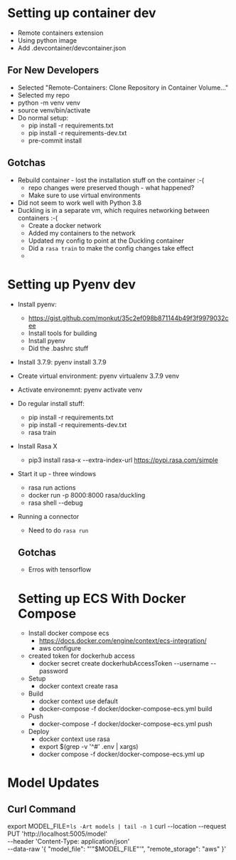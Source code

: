 # Setting up container dev
* Remote containers extension
* Using python image
* Add .devcontainer/devcontainer.json

## For New Developers
* Selected "Remote-Containers: Clone Repository in Container Volume..."
* Selected my repo
* python -m venv venv
* source venv/bin/activate
* Do normal setup:
  * pip install -r requirements.txt
  * pip install -r requirements-dev.txt
  * pre-commit install

## Gotchas
* Rebuild container - lost the installation stuff on the container :-(
  * repo changes were preserved though - what happened?
  * Make sure to use virtual environments
* Did not seem to work well with Python 3.8
* Duckling is in a separate vm, which requires networking between containers :-(
  * Create a docker network
  * Added my containers to the network
  * Updated my config to point at the Duckling container
  * Did a `rasa train` to make the config changes take effect
  * 

# Setting up Pyenv dev
* Install pyenv:
  * https://gist.github.com/monkut/35c2ef098b871144b49f3f9979032cee
  * Install tools for building
  * Install pyenv
  * Did the .bashrc stuff
* Install 3.7.9: pyenv install 3.7.9
* Create virtual environment: pyenv virtualenv 3.7.9 venv
* Activate environemnt: pyenv activate venv
* Do regular install stuff:
  * pip install -r requirements.txt
  * pip install -r requirements-dev.txt
  * rasa train

* Install Rasa X
  * pip3 install rasa-x --extra-index-url https://pypi.rasa.com/simple
  
* Start it up - three windows
  * rasa run actions
  * docker run -p 8000:8000 rasa/duckling
  * rasa shell --debug

* Running a connector
  * Need to do `rasa run`

  ## Gotchas
  * Erros with tensorflow

  # Setting up ECS With Docker Compose
  * Install docker compose ecs
    * https://docs.docker.com/engine/context/ecs-integration/
    * aws configure
  * created token for dockerhub access
    * docker secret create dockerhubAccessToken --username <dockerhubuser>  --password <dockerhubtoken>
  * Setup
    * docker context create rasa
  * Build
    * docker context use default
    * docker-compose -f docker/docker-compose-ecs.yml build
  * Push
    * docker-compose -f docker/docker-compose-ecs.yml push
  * Deploy
    * docker context use rasa
    * export $(grep -v '^#' .env | xargs)
    * docker compose -f docker/docker-compose-ecs.yml up


# Model Updates
## Curl Command
export MODEL_FILE=`ls -Art models | tail -n 1`
curl --location --request PUT 'http://localhost:5005/model' \
  --header 'Content-Type: application/json' \
  --data-raw '{
    "model_file": "'"$MODEL_FILE"'",
    "remote_storage": "aws"
  }'